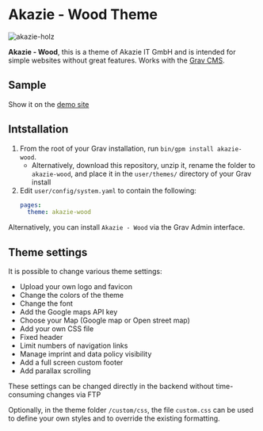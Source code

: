# Akazie - Wood Theme

![akazie-holz](https://user-images.githubusercontent.com/15847494/69813757-22fdb980-11f3-11ea-9bdd-0cd9e7f3a696.png)


**Akazie - Wood**, this is a theme of Akazie IT GmbH and is intended for simple websites without great features. Works with the [Grav CMS](http://github.com/getgrav/grav).

## Sample

Show it on the [demo site](https://demo.akazie.com/akazie-wood)

## Intstallation

1. From the root of your Grav installation, run `bin/gpm install akazie-wood`.
   - Alternatively, download this repository, unzip it, rename the folder to `akazie-wood`, and place it in the `user/themes/` directory of your Grav install
2. Edit `user/config/system.yaml` to contain the following:
	```yaml
    pages:
      theme: akazie-wood
	```

Alternatively, you can install `Akazie - Wood` via the Grav Admin interface.

## Theme settings

It is possible to change various theme settings:

* Upload your own logo and favicon
* Change the colors of the theme
* Change the font
* Add the Google maps API key
* Choose your Map (Google map or Open street map)
* Add your own CSS file
* Fixed header
* Limit numbers of navigation links
* Manage imprint and data policy visibility
* Add a full screen custom footer
* Add parallax scrolling

These settings can be changed directly in the backend without time-consuming changes via FTP

Optionally, in the theme folder `/custom/css`,
the file `custom.css` can be used to define your own styles and to override the existing formatting.

